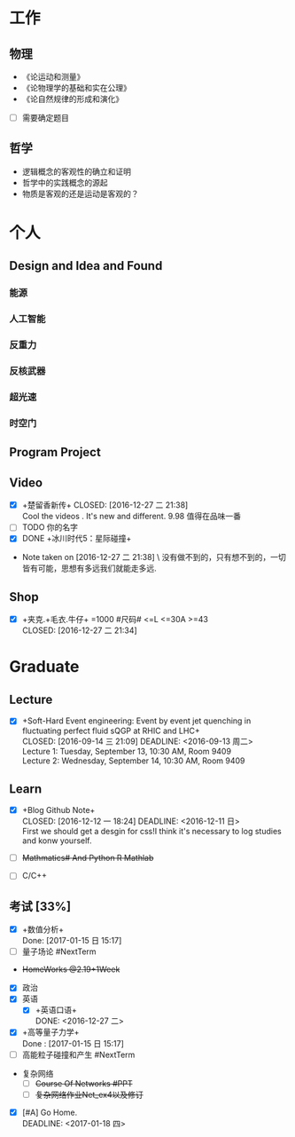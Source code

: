 # 工作
  
## 物理
- 《论运动和测量》
- 《论物理学的基础和实在公理》
- 《论自然规律的形成和演化》
- [ ] 需要确定题目

## 哲学
- 逻辑概念的客观性的确立和证明
- 哲学中的实践概念的源起
- 物质是客观的还是运动是客观的？

# 个人
## Design and Idea and Found
### 能源
### 人工智能
### 反重力
### 反核武器
### 超光速
### 时空门
## Program Project
## Video

- [x] +楚留香新传+
	CLOSED: [2016-12-27 二 21:38]  
	Cool the videos . It's new and different. 9.98 值得在品味一番
- [ ]  TODO 你的名字
- [x]  DONE +冰川时代5：星际碰撞+ 
- Note taken on [2016-12-27 二 21:38] \\
  没有做不到的，只有想不到的，一切皆有可能，思想有多远我们就能走多远.

## Shop

- [X] +夹克.+毛衣.牛仔+ =1000 #尺码# <=L <=30A >=43  
CLOSED: [2016-12-27 二 21:34]

# Graduate
## Lecture
- [x] +Soft-Hard Event engineering: Event by event jet quenching in fluctuating perfect fluid sQGP at RHIC and LHC+  
CLOSED: [2016-09-14 三 21:09] DEADLINE: <2016-09-13 周二>  
Lecture 1: Tuesday, September 13, 10:30 AM,  Room 9409  
Lecture 2: Wednesday, September 14, 10:30 AM, Room 9409

## Learn

- [x] +Blog Github Note+  
CLOSED: [2016-12-12 一 18:24] DEADLINE: <2016-12-11 日>  
First we should get a desgin for css!I think it's necessary to log studies and konw yourself.

- [ ] ~~Mathmatics# And Python R Mathlab~~

- [ ] C/C++
## 考试 [33%]
- [x] +数值分析+  
Done: [2017-01-15 日 15:17]
- [ ] 量子场论 #NextTerm
- ~~HomeWorks @2.19+1Week~~
- [x] 政治
- [x] 英语
  - [x] +英语口语+  
  DONE: <2016-12-27 二>
- [x] +高等量子力学+  
  Done : [2017-01-15 日 15:17]
- [ ] 高能粒子碰撞和产生 #NextTerm

- 复杂网络
	- [ ] ~~Course Of Networks #PPT~~
	- [ ] ~~复杂网络作业Net_ex4以及修订~~
- [x] [#A] Go Home.  
DEADLINE: <2017-01-18 四>


